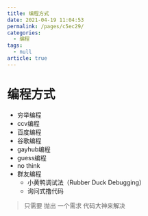 ```yaml
---
title: 编程方式
date: 2021-04-19 11:04:53
permalink: /pages/c5ec29/
categories: 
  - 编程
tags: 
  - null
article: true
---
```

# 编程方式  

- 穷举编程
- ccv编程
- 百度编程
- 谷歌编程
- gayhub编程
- guess编程
- no think
- 群友编程
  - 小黄鸭调试法（Rubber Duck Debugging）
  - 询问式撸代码

> 只需要 抛出 一个需求 代码大神来解决
